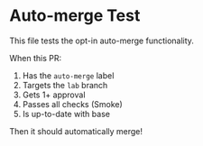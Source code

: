 # Auto-merge Test

This file tests the opt-in auto-merge functionality.

When this PR:
1. Has the `auto-merge` label
2. Targets the `lab` branch
3. Gets 1+ approval
4. Passes all checks (Smoke)
5. Is up-to-date with base

Then it should automatically merge!